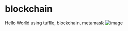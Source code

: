 # blockchain

Hello World using tuffle, blockchain, metamask
![image](https://user-images.githubusercontent.com/26837328/183030426-6e2c310b-d93a-4718-952d-8a496d6d754a.png)
